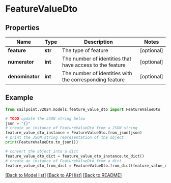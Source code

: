 # FeatureValueDto


## Properties

Name | Type | Description | Notes
------------ | ------------- | ------------- | -------------
**feature** | **str** | The type of feature | [optional] 
**numerator** | **int** | The number of identities that have access to the feature | [optional] 
**denominator** | **int** | The number of identities with the corresponding feature | [optional] 

## Example

```python
from sailpoint.v2024.models.feature_value_dto import FeatureValueDto

# TODO update the JSON string below
json = "{}"
# create an instance of FeatureValueDto from a JSON string
feature_value_dto_instance = FeatureValueDto.from_json(json)
# print the JSON string representation of the object
print(FeatureValueDto.to_json())

# convert the object into a dict
feature_value_dto_dict = feature_value_dto_instance.to_dict()
# create an instance of FeatureValueDto from a dict
feature_value_dto_from_dict = FeatureValueDto.from_dict(feature_value_dto_dict)
```
[[Back to Model list]](../README.md#documentation-for-models) [[Back to API list]](../README.md#documentation-for-api-endpoints) [[Back to README]](../README.md)


